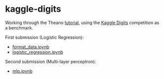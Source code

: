 # kaggle-digits

Working through the Theano [tutorial](http://deeplearning.net/tutorial/), using the [Kaggle Digits](https://www.kaggle.com/c/digit-recognizer/) competition as a benchmark.

First submission (Logistic Regression):

* [format_data.ipynb](http://nbviewer.ipython.org/github/rhydomako/kaggle-digits/blob/master/format_data.ipynb)
* [logistic_regression.ipynb](http://nbviewer.ipython.org/github/rhydomako/kaggle-digits/blob/master/logistic_regression.ipynb)

Second submission (Multi-layer perceptron):

* [mlp.ipynb](http://nbviewer.ipython.org/github/rhydomako/kaggle-digits/blob/master/mlp.ipynb)
